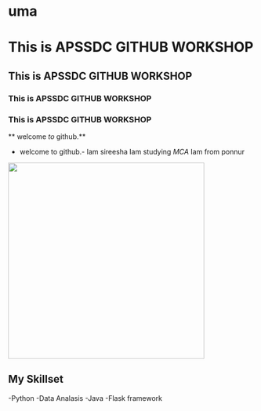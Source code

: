# uma
# This is APSSDC GITHUB WORKSHOP
##  This is APSSDC GITHUB WORKSHOP
### This is APSSDC GITHUB WORKSHOP
### This is APSSDC GITHUB WORKSHOP
** welcome *to* github.**
- welcome to github.-
Iam sireesha Iam studying *MCA* Iam from ponnur
<img src='https://netbanking.in/wp-content/uploads/2018/01/Andhra-Bank-Internet-Banking.png' height=400 width=400>


## My Skillset
-Python
-Data Analasis
-Java
-Flask framework
